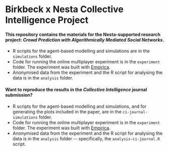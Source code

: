 # Birkbeck x Nesta Collective Intelligence Project

#### This repository contains the materials for the Nesta-supported research project: *Crowd Prediction with Algorithmically Mediated Social Networks*.

* R scripts for the agent-based modelling and simulations are in the `simulations` folder.
* Code for running the online multiplayer experiment is in the `experiment` folder. The experiment was built with [Empirica](https://empirica.ly).
* Anonymised data from the experiment and the R script for analysing the data is in the `analysis` folder.

#### Want to reproduce the results in the *Collective Intelligence* journal submission?

* R scripts for the agent-based modelling and simulations, and for generating the plots included in the paper, are in the `ci-journal-simulations` folder.
* Code for running the online multiplayer experiment is in the `experiment` folder. The experiment was built with [Empirica](https://empirica.ly).
* Anonymised data from the experiment and the R script for analysing the data is in the `analysis` folder -- specifically, the `analysis-ci-journal.R` script.
